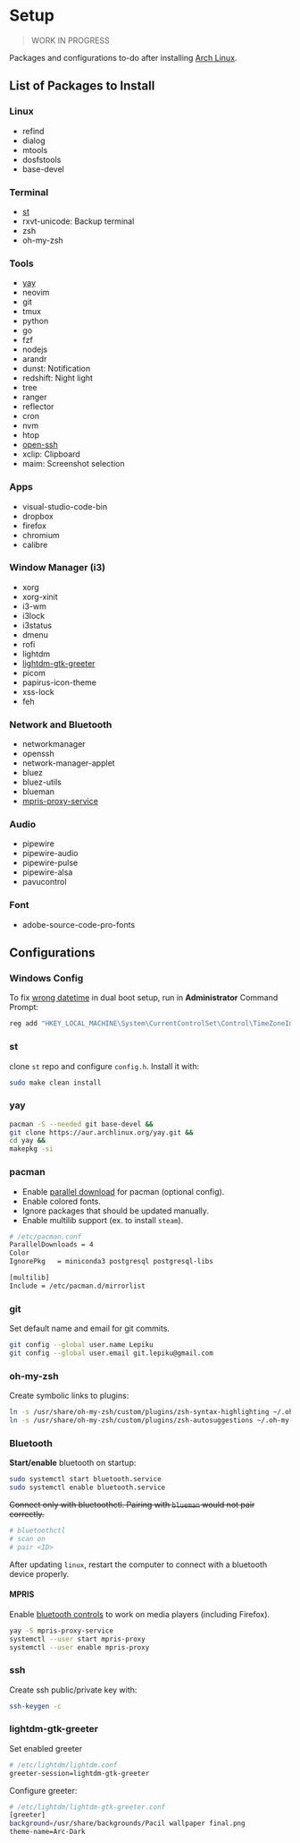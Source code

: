 # Setup

> WORK IN PROGRESS

Packages and configurations to-do after installing [Arch Linux](https://wiki.archlinux.org/).

## List of Packages to Install

### Linux

- refind
- dialog
- mtools
- dosfstools
- base-devel

### Terminal

- [st](#st)
- rxvt-unicode: Backup terminal
- zsh
- oh-my-zsh

### Tools

- [yay](#yay)
- neovim
- git
- tmux
- python
- go
- fzf
- nodejs
- arandr
- dunst: Notification
- redshift: Night light
- tree
- ranger
- reflector
- cron
- nvm
- htop
- [open-ssh](#ssh)
- xclip: Clipboard
- maim: Screenshot selection

### Apps

- visual-studio-code-bin
- dropbox
- firefox
- chromium
- calibre

### Window Manager (i3)

- xorg
- xorg-xinit
- i3-wm
- i3lock
- i3status
- dmenu
- rofi
- lightdm
- [lightdm-gtk-greeter](#lightdm-gtk-greeter)
- picom
- papirus-icon-theme
- xss-lock
- feh

### Network and Bluetooth

- networkmanager
- openssh
- network-manager-applet
- bluez
- bluez-utils
- blueman
- [mpris-proxy-service](#mpris)

### Audio

- pipewire
- pipewire-audio
- pipewire-pulse
- pipewire-alsa
- pavucontrol

### Font

- adobe-source-code-pro-fonts

## Configurations

### Windows Config

To fix [wrong datetime](https://wiki.archlinux.org/title/System_time#UTC_in_Microsoft_Windows)
in dual boot setup, run in **Administrator** Command Prompt:

```cmd
reg add "HKEY_LOCAL_MACHINE\System\CurrentControlSet\Control\TimeZoneInformation" /v RealTimeIsUniversal /d 1 /t REG_DWORD /f
```

### st

clone `st` repo and configure `config.h`. Install it with:

```sh
sudo make clean install
```

### yay

```sh
pacman -S --needed git base-devel &&
git clone https://aur.archlinux.org/yay.git &&
cd yay &&
makepkg -si
```

### pacman

- Enable [parallel download](https://ostechnix.com/enable-parallel-downloading-in-pacman-in-arch-linux/)
  for pacman (optional config).
- Enable colored fonts.
- Ignore packages that should be updated manually.
- Enable multilib support (ex. to install `steam`).

```sh
# /etc/pacman.conf
ParallelDownloads = 4
Color
IgnorePkg   = miniconda3 postgresql postgresql-libs

[multilib]
Include = /etc/pacman.d/mirrorlist
```

### git

Set default name and email for git commits.

```sh
git config --global user.name Lepiku
git config --global user.email git.lepiku@gmail.com
```

### oh-my-zsh

Create symbolic links to plugins:

```sh
ln -s /usr/share/oh-my-zsh/custom/plugins/zsh-syntax-highlighting ~/.oh-my-zsh/plugins/
ln -s /usr/share/oh-my-zsh/custom/plugins/zsh-autosuggestions ~/.oh-my-zsh/plugins/
```

### Bluetooth

**Start/enable** bluetooth on startup:

```sh
sudo systemctl start bluetooth.service
sudo systemctl enable bluetooth.service
```

~~Connect only with bluetoothctl. Pairing with `blueman` would not pair
correctly.~~

```sh
# bluetoothctl
# scan on
# pair <ID>
```

After updating `linux`, restart the computer to connect with a bluetooth device
properly.

#### MPRIS

Enable [bluetooth controls](https://wiki.archlinux.org/title/MPRIS#Bluetooth)
to work on media players (including Firefox).

```sh
yay -S mpris-proxy-service
systemctl --user start mpris-proxy
systemctl --user enable mpris-proxy
```

### ssh

Create ssh public/private key with:

```sh
ssh-keygen -c
```

### lightdm-gtk-greeter

Set enabled greeter

```sh
# /etc/lightdm/lightdm.conf
greeter-session=lightdm-gtk-greeter
```

Configure greeter:

```sh
# /etc/lightdm/lightdm-gtk-greeter.conf
[greeter]
background=/usr/share/backgrounds/Pacil wallpaper final.png
theme-name=Arc-Dark
```

